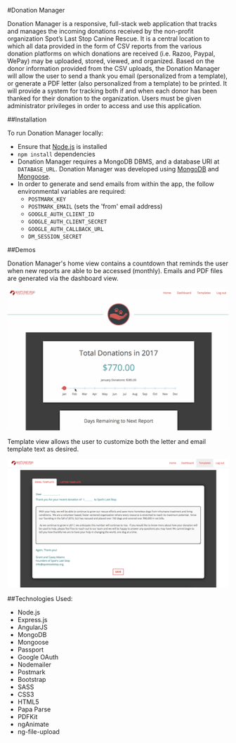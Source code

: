 #Donation Manager

Donation Manager is a responsive, full-stack web application that tracks and manages the incoming donations received by the non-profit organization Spot’s Last Stop Canine Rescue. It is a central location to which all data provided in the form of CSV reports from the various donation platforms on which donations are received (i.e. Razoo, Paypal, WePay) may be uploaded, stored, viewed, and organized. Based on the donor information provided from the CSV uploads, the Donation Manager will allow the user to send a thank you email (personalized from a template), or generate a PDF letter (also personalized from a template) to be printed. It will provide a system for tracking both if and when each donor has been thanked for their donation to the organization. Users must be given administrator privileges in order to access and use this application.

##Installation

To run Donation Manager locally:

* Ensure that [Node.js](https://nodejs.org/en/) is installed
* `npm install` dependencies
* Donation Manager requires a MongoDB DBMS, and a database URI at `DATABASE_URL`. Donation Manager was developed using [MongoDB](https://www.mongodb.com/) and [Mongoose](http://mongoosejs.com/).
* In order to generate and send emails from within the app, the follow environmental variables are required:
  * `POSTMARK_KEY`
  * `POSTMARK_EMAIL` (sets the 'from' email address)
  * `GOOGLE_AUTH_CLIENT_ID`
  * `GOOGLE_AUTH_CLIENT_SECRET`
  * `GOOGLE_AUTH_CALLBACK_URL`
  * `DM_SESSION_SECRET`

##Demos

Donation Manager's home view contains a countdown that reminds the user when new reports are able to be accessed (monthly). Emails and PDF files are generated via the dashboard view.

<p align="center">
  <img src="public/images/demo.gif?raw=true" alt="ERD"/>
</p>

Template view allows the user to customize both the letter and email template text as desired.

<p align="center">
  <img src="public/images/templatedemo.png?raw=true" alt="ERD"/>
</p>


##Technologies Used:

* Node.js
* Express.js
* AngularJS
* MongoDB
* Mongoose
* Passport
* Google OAuth
* Nodemailer
* Postmark
* Bootstrap
* SASS
* CSS3
* HTML5
* Papa Parse
* PDFKit
* ngAnimate
* ng-file-upload
